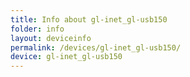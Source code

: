 ```yaml
---
title: Info about gl-inet_gl-usb150
folder: info
layout: deviceinfo
permalink: /devices/gl-inet_gl-usb150/
device: gl-inet_gl-usb150
---
```

